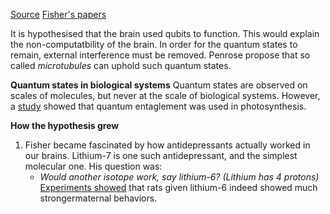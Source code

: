 [Source](https://www.quantamagazine.org/a-new-spin-on-the-quantum-brain-20161102/)
[Fisher's papers](https://www.kitp.ucsb.edu/mpaf/quantum-brain)

It is hypothesised that the brain used qubits to function. This would 
explain the non-computatbility of the brain. In order for the quantum states to remain, external interference must be removed. Penrose propose that so called *microtubules* can uphold such quantum states.

**Quantum states in biological systems**
Quantum states are observed on scales of molecules, but never at the scale of biological systems. However, a [study](https://arxiv.org/abs/0905.3787) showed that quantum entaglement was used in photosynthesis.

**How the hypothesis grew**
1. Fisher became fascinated by how antidepressants actually worked in our brains. Lithium-7 is one such antidepressant, and the simplest molecular one. His question was:
	* *Would another isotope work, say lithium-6? (Lithium has 4 protons)*
	[Experiments showed](https://www.kitp.ucsb.edu/sites/default/files/users/mpaf/Li_Isotope_1986_a.pdf) that rats given lithium-6 indeed showed much strongermaternal behaviors.


